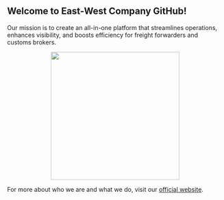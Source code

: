 ## Welcome to East-West Company GitHub!

Our mission is to create an all-in-one platform that streamlines operations, enhances visibility, and boosts efficiency for freight forwarders and customs brokers.

<div align="center">
    <img align="center" src="https://media1.giphy.com/media/v1.Y2lkPTc5MGI3NjExOXU3YzE5NDNkY2w4MGRrN3A5bTJtYmdsazdndHJhMGFiMHFmb2draCZlcD12MV9pbnRlcm5hbF9naWZfYnlfaWQmY3Q9Zw/kHPdLD1mU26MjI9K5l/giphy.webp" height="300px" />
</div>

For more about who we are and what we do, visit our [official website](https://east-west.company/).
